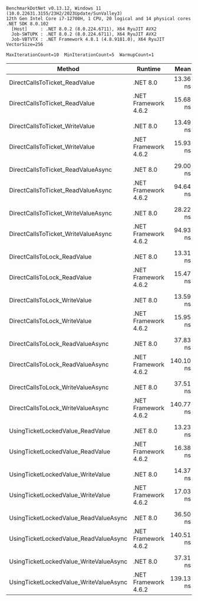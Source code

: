 ```

BenchmarkDotNet v0.13.12, Windows 11 (10.0.22631.3155/23H2/2023Update/SunValley3)
12th Gen Intel Core i7-12700H, 1 CPU, 20 logical and 14 physical cores
.NET SDK 8.0.102
  [Host]     : .NET 8.0.2 (8.0.224.6711), X64 RyuJIT AVX2
  Job-SWTUPK : .NET 8.0.2 (8.0.224.6711), X64 RyuJIT AVX2
  Job-VBTVTX : .NET Framework 4.8.1 (4.8.9181.0), X64 RyuJIT VectorSize=256

MaxIterationCount=10  MinIterationCount=5  WarmupCount=1  

```

| Method                                 | Runtime              |      Mean |    Error |   StdDev | Ratio | RatioSD |
|----------------------------------------|----------------------|----------:|---------:|---------:|------:|--------:|
| DirectCallsToTicket_ReadValue          | .NET 8.0             |  13.36 ns | 0.111 ns | 0.017 ns |  1.00 |    0.00 |
| DirectCallsToTicket_ReadValue          | .NET Framework 4.6.2 |  15.68 ns | 0.279 ns | 0.124 ns |  1.17 |    0.01 |
|                                        |                      |           |          |          |       |         |
| DirectCallsToTicket_WriteValue         | .NET 8.0             |  13.49 ns | 0.242 ns | 0.063 ns |  1.00 |    0.00 |
| DirectCallsToTicket_WriteValue         | .NET Framework 4.6.2 |  15.93 ns | 0.257 ns | 0.114 ns |  1.18 |    0.01 |
|                                        |                      |           |          |          |       |         |
| DirectCallsToTicket_ReadValueAsync     | .NET 8.0             |  29.00 ns | 0.429 ns | 0.255 ns |  1.00 |    0.00 |
| DirectCallsToTicket_ReadValueAsync     | .NET Framework 4.6.2 |  94.64 ns | 1.699 ns | 0.888 ns |  3.26 |    0.04 |
|                                        |                      |           |          |          |       |         |
| DirectCallsToTicket_WriteValueAsync    | .NET 8.0             |  28.22 ns | 0.575 ns | 0.342 ns |  1.00 |    0.00 |
| DirectCallsToTicket_WriteValueAsync    | .NET Framework 4.6.2 |  94.93 ns | 1.708 ns | 1.017 ns |  3.36 |    0.05 |
|                                        |                      |           |          |          |       |         |
| DirectCallsToLock_ReadValue            | .NET 8.0             |  13.31 ns | 0.243 ns | 0.087 ns |  1.00 |    0.00 |
| DirectCallsToLock_ReadValue            | .NET Framework 4.6.2 |  15.47 ns | 0.290 ns | 0.152 ns |  1.16 |    0.01 |
|                                        |                      |           |          |          |       |         |
| DirectCallsToLock_WriteValue           | .NET 8.0             |  13.59 ns | 0.224 ns | 0.058 ns |  1.00 |    0.00 |
| DirectCallsToLock_WriteValue           | .NET Framework 4.6.2 |  15.95 ns | 0.152 ns | 0.024 ns |  1.18 |    0.00 |
|                                        |                      |           |          |          |       |         |
| DirectCallsToLock_ReadValueAsync       | .NET 8.0             |  37.83 ns | 0.842 ns | 0.557 ns |  1.00 |    0.00 |
| DirectCallsToLock_ReadValueAsync       | .NET Framework 4.6.2 | 140.10 ns | 2.124 ns | 0.552 ns |  3.69 |    0.05 |
|                                        |                      |           |          |          |       |         |
| DirectCallsToLock_WriteValueAsync      | .NET 8.0             |  37.51 ns | 1.260 ns | 0.834 ns |  1.00 |    0.00 |
| DirectCallsToLock_WriteValueAsync      | .NET Framework 4.6.2 | 140.77 ns | 2.098 ns | 0.748 ns |  3.76 |    0.06 |
|                                        |                      |           |          |          |       |         |
| UsingTicketLockedValue_ReadValue       | .NET 8.0             |  13.23 ns | 0.219 ns | 0.057 ns |  1.00 |    0.00 |
| UsingTicketLockedValue_ReadValue       | .NET Framework 4.6.2 |  16.38 ns | 0.288 ns | 0.103 ns |  1.24 |    0.01 |
|                                        |                      |           |          |          |       |         |
| UsingTicketLockedValue_WriteValue      | .NET 8.0             |  14.37 ns | 0.282 ns | 0.148 ns |  1.00 |    0.00 |
| UsingTicketLockedValue_WriteValue      | .NET Framework 4.6.2 |  17.03 ns | 0.264 ns | 0.068 ns |  1.19 |    0.02 |
|                                        |                      |           |          |          |       |         |
| UsingTicketLockedValue_ReadValueAsync  | .NET 8.0             |  36.50 ns | 1.010 ns | 0.601 ns |  1.00 |    0.00 |
| UsingTicketLockedValue_ReadValueAsync  | .NET Framework 4.6.2 | 140.51 ns | 2.346 ns | 0.836 ns |  3.85 |    0.07 |
|                                        |                      |           |          |          |       |         |
| UsingTicketLockedValue_WriteValueAsync | .NET 8.0             |  37.31 ns | 0.930 ns | 0.615 ns |  1.00 |    0.00 |
| UsingTicketLockedValue_WriteValueAsync | .NET Framework 4.6.2 | 139.13 ns | 2.548 ns | 0.909 ns |  3.72 |    0.08 |
